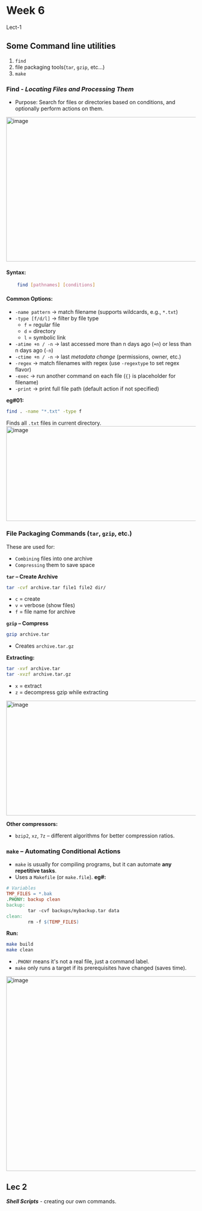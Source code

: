 # Week 6

Lect-1
## Some Command line utilities
1. `find`
2. file packaging tools(`tar`, `gzip`, etc...)
3. `make`


### Find - _Locating Files and Processing Them_
- Purpose: Search for files or directories based on conditions, and optionally perform actions on them.
<img width="976" height="384" alt="image" src="https://github.com/user-attachments/assets/18c9607f-22de-4a81-a512-0a77d6e31f54" />


#### Syntax:
```bash
	find [pathnames] [conditions]
```

#### Common Options:
* `-name pattern` → match filename (supports wildcards, e.g., `*.txt`)
* `-type [f/d/l]` → filter by file type
  * `f` = regular file
  * `d` = directory
  * `l` = symbolic link
* `-atime +n / -n` → last accessed more than n days ago (`+n`) or less than n days ago (`-n`)
* `-ctime +n / -n` → last *metadata change* (permissions, owner, etc.)
* `-regex` → match filenames with regex (use `-regextype` to set regex flavor)
* `-exec` → run another command on each file (`{}` is placeholder for filename)
* `-print` → print full file path (default action if not specified)

**eg#01:**
```bash
find . -name "*.txt" -type f
```
Finds all `.txt` files in current directory.
<img width="1659" height="252" alt="image" src="https://github.com/user-attachments/assets/173dc2b6-e680-43ca-a034-03a348df0997" />

### File Packaging Commands (`tar`, `gzip`, etc.)
These are used for:
* `Combining` files into one archive
* `Compressing` them to save space

**`tar` – Create Archive**
```bash
tar -cvf archive.tar file1 file2 dir/
```
* `c` = create
* `v` = verbose (show files)
* `f` = file name for archive

**`gzip` – Compress**
```bash
gzip archive.tar
```
* Creates `archive.tar.gz`

**Extracting:**
```bash
tar -xvf archive.tar
tar -xvzf archive.tar.gz
```
* `x` = extract
* `z` = decompress gzip while extracting
<img width="1909" height="305" alt="image" src="https://github.com/user-attachments/assets/bf284ecf-6979-49e9-bc52-95090b55fdef" />

**Other compressors:**

* `bzip2`, `xz`, `7z` – different algorithms for better compression ratios.


### `make` – Automating Conditional Actions

* `make` is usually for compiling programs, but it can automate **any repetitive tasks**.
* Uses a `Makefile` (or `make.file`).
**eg#:**
```makefile
# Variables
TMP_FILES = *.bak
.PHONY: backup clean
backup:
        tar -cvf backups/mybackup.tar data
clean:
        rm -f $(TEMP_FILES)
```

**Run:**

```bash
make build
make clean
```

* `.PHONY` means it's not a real file, just a command label.
* `make` only runs a target if its prerequisites have changed (saves time).
<img width="1683" height="517" alt="image" src="https://github.com/user-attachments/assets/13b5f136-cea9-41cc-816e-02d9f57a3a52" />


## Lec 2
*__Shell Scripts__* - creating our own commands.









